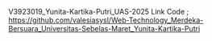 V3923019_Yunita-Kartika-Putri_UAS-2025
Link Code ; https://github.com/valesiasysl/Web-Technology_Merdeka-Bersuara_Universitas-Sebelas-Maret_Yunita-Kartika-Putri
